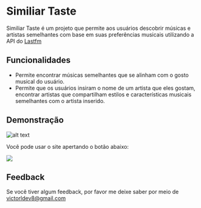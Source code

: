 
# Similiar Taste

Similiar Taste é um projeto que permite aos usuários descobrir músicas e artistas semelhantes com base em suas preferências musicais utilizando a API do [Lastfm](https://www.last.fm/api)

## Funcionalidades

- Permite encontrar músicas semelhantes que se alinham com o gosto musical do usuário.
- Permite que os usuários insiram o nome de um artista que eles gostam, encontrar artistas que compartilham estilos e características musicais semelhantes com o artista inserido.


## Demonstração

![alt text](https://github.com/[vlopess]/[SimiliarTaste]/blob/[main]/image.jpg?raw=true)


Você pode usar o site apertando o botão abaixo:

<a href = "https://similarartirts.vlopess.repl.co/" target="_blank"><img src="https://img.shields.io/badge/-Similar Taste-%23333?style=for-the-badge&logoColor=white" target="_blank"></a>



## Feedback

Se você tiver algum feedback, por favor me deixe saber por meio de victorldev8@gmail.com

